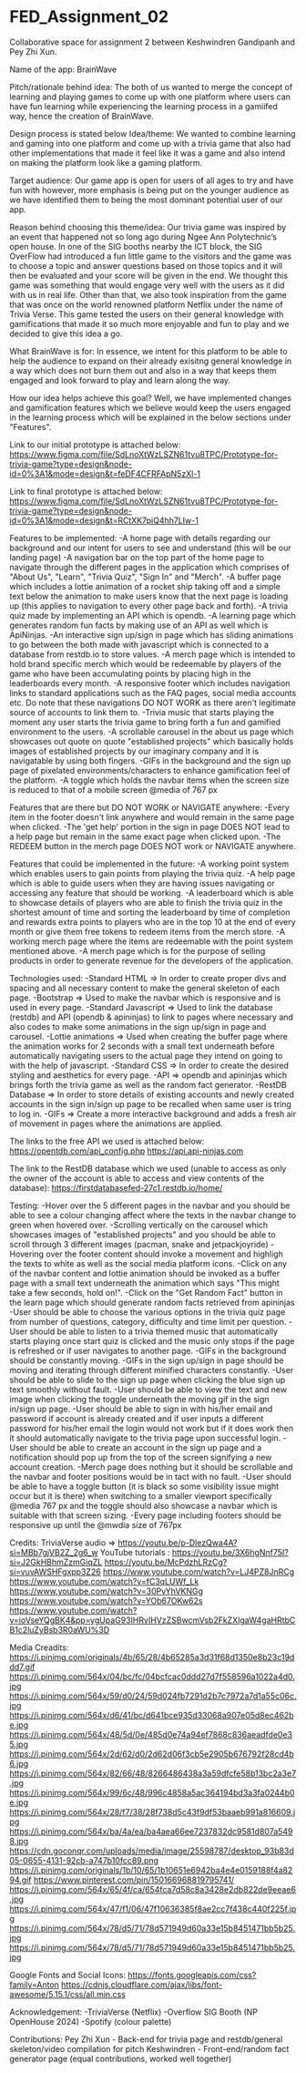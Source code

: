 # FED_Assignment_02
Collaborative space for assignment 2 between Keshwindren Gandipanh and Pey Zhi Xun.

Name of the app: BrainWave

Pitch/rationale behind idea:
The both of us wanted to merge the concept of learning and playing games to come up with one platform where users can have fun learning while experiencing the learning process in a gamiifed way, hence the creation of BrainWave.

Design process is stated below
Idea/theme:
We wanted to combine learning and gaming into one platform and come up with a trivia game that also had other implementations that made it feel like it was a game and also intend on making the platform look like a gaming platform.

Target audience: 
Our game app is open for users of all ages to try and have fun with however, more emphasis is being put on the younger audience as we have identified them to being the most dominant potential user of our app.

Reason behind choosing this theme/idea:
  Our trivia game was inspired by an event that happened not so long ago during Ngee Ann Polytechnic’s open house. In one of the SIG booths nearby the ICT block, the SIG OverFlow had introduced a fun little game to the visitors and the game was to choose a topic and answer questions based on those topics and it will then be evaluated and your score will be given in the end. We thought this game was something that would engage very well with the users as it did with us in real life. 
  Other than that, we also took inspiration from the game that was once on the world renowned platform Netflix under the name of Trivia Verse. This game tested the users on their general knowledge with gamifications that made it so much more enjoyable and fun to play and we decided to give this idea a go.

What BrainWave is for:
In essence, we intent for this platform to be able to help the audience to expand on their already exisitng general knowledge in a way which does not burn them out and also in a way that keeps them engaged and look forward to play and learn along the way.

How our idea helps achieve this goal? 
Well, we have implemented changes and gamification features which we believe would keep the users engaged in the learning process which will be explained in the below sections under "Features".


Link to our initial prototype is attached below:<br/>
https://www.figma.com/file/SdLnoXtWzLSZN61tvu8TPC/Prototype-for-trivia-game?type=design&node-id=0%3A1&mode=design&t=feDF4CFRFApN5zXl-1<br/>

Link to final prototype is attached below:<br/>
https://www.figma.com/file/SdLnoXtWzLSZN61tvu8TPC/Prototype-for-trivia-game?type=design&node-id=0%3A1&mode=design&t=RCtXK7piQ4hh7LIw-1<br/>


Features to be implemented:
-A home page with details regarding our background and our intent for users to see and understand (this will be our landing page)
-A navigation bar on the top part of the home page to navigate through the different pages in the application which comprises of "About Us", "Learn", "Trivia Quiz", "Sign In" and "Merch".
-A buffer page which includes a lottie animation of a rocket ship taking off and a simple text below the animation to make users know that the next page is loading up (this applies to navigation to every other page back and forth).
-A trivia quiz made by implementing an API which is opendb.
-A learning page which generates random fun facts by making use of an API as well which is ApiNinjas.
-An interactive sign up/sign in page which has sliding animations to go between the both made with javascript which is connected to a database from restdb.io to store values.
-A merch page which is intended to hold brand specific merch which would be redeemable by players of the game who have been accumulating points by placing high in the leaderboards every month.
-A responsive footer which includes navigation links to standard applications such as the FAQ pages, social media accounts etc. Do note that these navigations DO NOT WORK as there aren't legitimate source of accounts to link them to.
-Trivia music that starts playing the moment any user starts the trivia game to bring forth a fun and gamified environment to the users.
-A scrollable carousel in the about us page which showcases out quote on quote "established projects" which basically holds images of established projects by our imaginary company and it is navigatable by using both fingers.
-GIFs in the background and the sign up page of pixelated environments/characters to enhance gamification feel of the platform.
-A toggle which holds the navbar items when the screen size is reduced to that of a mobile screen @media of 767 px

Features that are there but DO NOT WORK or NAVIGATE anywhere:
-Every item in the footer doesn't link anywhere and would remain in the same page when clicked.
-The 'get help' portion in the sign in page DOES NOT lead to a help page but remain in the same exact page when clicked upon.
-The REDEEM button in the merch page DOES NOT work or NAVIGATE anywhere.

Features that could be implemented in the future:
-A working point system which enables users to gain points from playing the trivia quiz.
-A help page which is able to guide users when they are having issues navigating or accessing any feature that should be working.
-A leaderboard which is able to showcase details of players who are able to finish the trivia quiz in the shortest amount of time and sorting the leaderboard by time of completion and rewards extra points to players who are in the top 10 at the end of every month or give them free tokens to redeem items from the merch store.
-A working merch page where the items are redeemable with the point system mentioned above.
-A merch page which is for the purpose of selling products in order to generate revenue for the developers of the application.


Technologies used:
-Standard HTML => In order to create proper divs and spacing and all necessary content to make the general skeleton of each page.
-Bootstrap => Used to make the navbar which is responsive and is used in every page.
-Standard Javascript => Used to link the database (restdb) and API (opendb & apininjas) to link to pages where necessary and also codes to make some animations in the sign up/sign in page and carousel.
-Lottie animations => Used when creating the buffer page where the animation works for 2 seconds with a small text underneath before automatically navigating users to the actual page they intend on going to with the help of javascript.
-Standard CSS => In order to create the desired styling and aesthetics for every page.
-API => opendb and apininjas which brings forth the trivia game as well as the random fact generator.
-RestDB Database => In order to store details of existing accounts and newly created accounts in the sign in/sign up page to be recalled when same user is tring to log in.
-GIFs => Create a more interactive background and adds a fresh air of movement in pages where the animations are applied.

The links to the free API we used is attached below:
https://opentdb.com/api_config.php
https://api.api-ninjas.com

The link to the RestDB database which we used (unable to access as only the owner of the account is able to access and view contents of the database):
https://firstdatabasefed-27c1.restdb.io/home/


Testing: 
-Hover over the 5 different pages in the navbar and you should be able to see a colour changing affect where the texts in the navbar change to green when hovered over.
-Scrolling vertically on the carousel which showcases images of "established projects" and you should be able to scroll through 3 different images (pacman, snake and jetpackjoyride)
-Hovering over the footer content should invoke a movement and highligh the texts to white as well as the social media platform icons.
-Click on any of the navbar content and lottie animation should be invoked as a buffer page with a small text underneath the animation which says "This might take a few seconds, hold on!".
-Click on the "Get Random Fact" button in the learn page which should generate random facts retrieved from apininjas
-User should be able to choose the various options in the trivia quiz page from number of questions, category, difficulty and time limit per question.
-User should be able to listen to a trivia themed music that automatically starts playing once start quiz is clicked and the music only stops if the page is refreshed or if user navigates to another page.
-GIFs in the background should be constantly moving.
-GIFs in the sign up/sign in page should be moving and iterating through different minified characters constantly.
-User should be able to slide to the sign up page when clicking the blue sign up text smoothly without fault.
-User should be able to view the text and new image when clicking the toggle underneath the moving gif in the sign in/sign up page.
-User should be able to sign in with his/her email and password if account is already created and if user inputs a different password for his/her email the login would not work but if it does work then it should automatically navigate to the trivia page upon successful login.
-User should be able to create an account in the sign up page and a notification should pop up from the top of the screen signifying a new account creation.
-Merch page does nothing but it should be scrollable and the navbar and footer positions would be in tact with no fault.
-User should be able to have a toggle button (it is black so some visibility issue might occur but it is there) when switching to a smaller viewport specifically @media 767 px and the toggle should also showcase a navbar which is suitable with that screen sizing.
-Every page including footers should be responsive up until the @mwdia size of 767px

Credits:
TriviaVerse audio => https://youtu.be/p-DlezQwa4A?si=MBb7gjVB2Z_2g6_w
YouTube tutorials :
https://youtu.be/3X6hgNnf75I?si=J2GkHBhmZzmGiqZL
https://youtu.be/McPdzhLRzCg?si=vuvAWSHFgxpp3Z26
https://www.youtube.com/watch?v=LJ4PZ8JnRCg
https://www.youtube.com/watch?v=fC3qLUWf_Lk
https://www.youtube.com/watch?v=30PvYhVKNGg
https://www.youtube.com/watch?v=YOb67OKw62s
https://www.youtube.com/watch?v=ioVseYQgBK4&pp=ygUpaG93IHRvIHVzZSBwcmVsb2FkZXIgaW4gaHRtbCB1c2luZyBsb3R0aWU%3D

Media Creadits:
https://i.pinimg.com/originals/4b/65/28/4b65285a3d31f68d1350e8b23c19ddd7.gif
https://i.pinimg.com/564x/04/bc/fc/04bcfcac0ddd27d7f558596a1022a4d0.jpg
https://i.pinimg.com/564x/59/d0/24/59d024fb7291d2b7c7972a7d1a55c06c.jpg
https://i.pinimg.com/564x/d6/41/bc/d641bce935d33068a907e05d8ec462be.jpg
https://i.pinimg.com/564x/48/5d/0e/485d0e74a94ef7868c836aeadfde0e35.jpg
https://i.pinimg.com/564x/2d/62/d0/2d62d06f3cb5e2905b676792f28cd4b6.jpg
https://i.pinimg.com/564x/82/66/48/8266486438a3a59dfcfe58b13bc2a3e7.jpg
https://i.pinimg.com/564x/99/6c/48/996c4858a5ac364194bd3a3fa0244b0e.jpg
https://i.pinimg.com/564x/28/f7/38/28f738d5c43f9df53baaeb991a816609.jpg
https://i.pinimg.com/564x/ba/4a/ea/ba4aea66ee7237832dc9581d807a5498.jpg
https://cdn.goconqr.com/uploads/media/image/25598787/desktop_93b83d05-0655-4131-92cb-a747b10fcc89.png
https://i.pinimg.com/originals/1b/10/65/1b10651e6942ba4e4e0159188f4a8294.gif
https://www.pinterest.com/pin/150166968819795741/
https://i.pinimg.com/564x/65/4f/ca/654fca7d58c8a3428e2db822de9eeae6.jpg
https://i.pinimg.com/564x/47/f1/06/47f10636385f8ae2cc7f438c440f225f.jpg
https://i.pinimg.com/564x/78/d5/71/78d571949d60a33e15b8451471bb5b25.jpg
https://i.pinimg.com/564x/78/d5/71/78d571949d60a33e15b8451471bb5b25.jpg

Google Fonts and Social Icons:
https://fonts.googleapis.com/css?family=Anton
https://cdnjs.cloudflare.com/ajax/libs/font-awesome/5.15.1/css/all.min.css

Acknowledgement:
-TriviaVerse (Netflix)
-Overflow SIG Booth (NP OpenHouse 2024)
-Spotify (colour palette)

Contributions:
Pey Zhi Xun - Back-end for trivia page and restdb/general skeleton/video compilation for pitch
Keshwindren - Front-end/random fact generator page
(equal contributions, worked well together)

